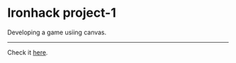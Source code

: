 # Ironhack project-1

 
Developing a game usiing canvas.
***
 Check it [here](https://vitor-afonso.github.io/project-1/).
